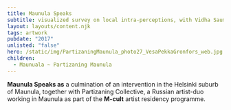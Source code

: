 ```yaml
---
title: Maunula Speaks
subtitle: visualized survey on local intra-perceptions, with Vidha Saumya
layout: layouts/content.njk
tags: artwork
pubdate: "2017"
unlisted: "false"
hero: /static/img/PartizaningMaunula_photo27_VesaPekkaGronfors_web.jpg
children:
  - Maunuala ~ Partizaning Maunula
---
```



**Maunula Speaks as** a culmination of an intervention in the Helsinki suburb of Maunula, together with Partizaning Collective, a Russian artist-duo working in Maunula as part of the **M-cult** artist residency programme.